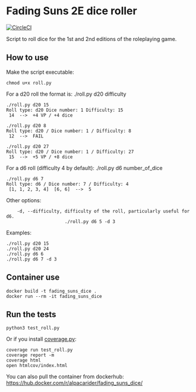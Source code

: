 # Fading Suns 2E dice roller

[![CircleCI](https://circleci.com/gh/AlvaroRuizDelgado/Fading_Suns_dice_roller.svg?style=svg)](https://circleci.com/gh/AlvaroRuizDelgado/Fading_Suns_dice_roller)

Script to roll dice for the 1st and 2nd editions of the roleplaying game.

## How to use

Make the script executable:
```shell
chmod u+x roll.py
```

For a d20 roll the format is: ./roll.py d20 difficulty
```shell
./roll.py d20 15
Roll type: d20 Dice number: 1 Difficulty: 15
 14  -->  +4 VP / +4 dice

./roll.py d20 8
Roll type: d20 / Dice number: 1 / Difficulty: 8
 12  -->  FAIL 

./roll.py d20 27
Roll type: d20 / Dice number: 1 / Difficulty: 27
 15  -->  +5 VP / +8 dice
```

For a d6 roll (difficulty 4 by default): ./roll.py d6 number_of_dice
```shell
./roll.py d6 7
Roll type: d6 / Dice number: 7 / Difficulty: 4
 [1, 1, 2, 3, 4]  [6, 6]  -->  5
```

Other options:
```
    -d, --difficulty, difficulty of the roll, particularly useful for d6.
                      ./roll.py d6 5 -d 3
```

Examples:
```shell
./roll.py d20 15
./roll.py d20 24
./roll.py d6 6
./roll.py d6 7 -d 3
```

## Container use

```shell
docker build -t fading_suns_dice .
docker run --rm -it fading_suns_dice
```

## Run the tests

```shell
python3 test_roll.py
```

Or if you install [coverage.py](https://coverage.readthedocs.io/en/latest/):
```shell
coverage run test_roll.py
coverage report -m
coverage html
open htmlcov/index.html
```

You can also pull the container from dockerhub:
https://hub.docker.com/r/alpacarider/fading_suns_dice/
